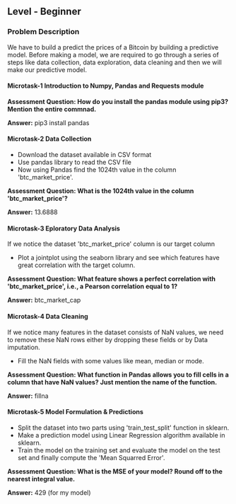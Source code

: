 ## Level - Beginner
### Problem Description
We have to build a predict the prices of a Bitcoin by building a predictive model. Before making a model, we are required to go through a series of steps like data collection,
data exploration, data cleaning and then we will make our predictive model.

#### Microtask-1 Introduction to Numpy, Pandas and Requests module
**Assessment Question: How do you install the pandas module using pip3? Mention the entire commnad.**

**Answer:** pip3 install pandas

#### Microtask-2 Data Collection
- Download the dataset available in CSV format
- Use pandas library to read the CSV file
- Now using Pandas find the 1024th value in the column 'btc_market_price'.

**Assessment Question: What is the 1024th value in the column 'btc_market_price'?**

**Answer:** 13.6888

#### Microtask-3 Eploratory Data Analysis
If we notice the dataset 'btc_market_price' column is our target column
- Plot a jointplot using the seaborn library and see which features have great correlation with the target column.

**Assessment Question: What feature shows a perfect correlation with 'btc_market_price', i.e., a Pearson correlation equal to 1?**

**Answer:** btc_market_cap

#### Microtask-4 Data Cleaning
If we notice many features in the dataset consists of NaN values, we need to remove these NaN rows either by dropping these fields or by Data imputation.
- Fill the NaN fields with some values like mean, median or mode.

**Assessment Question: What function in Pandas allows you to fill cells in a column that have NaN values? Just mention the name of the function.**

**Answer:** fillna

#### Microtask-5 Model Formulation & Predictions
- Split the dataset into two parts using 'train_test_split' function in sklearn.
- Make a prediction model using Linear Regression algorithm available in sklearn.
- Train the model on the training set and evaluate the model on the test set and finally compute the 'Mean Squarred Error'.   

**Assessment Question: What is the MSE of your model? Round off to the nearest integral value.**

**Answer:** 429 (for my model)
